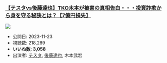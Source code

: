 ### [【テスタvs後藤達也】TKO木本が被害の真相告白・・・投資詐欺から身を守る秘訣とは？【7億円損失】](https://www.youtube.com/watch?v=280E4OR9c7E)
[![](https://img.youtube.com/vi/280E4OR9c7E/sddefault.jpg)](https://www.youtube.com/watch?v=280E4OR9c7E)
-   公開日: 2023-11-23
-   視聴数: 218,289
-   **いいね数: 3,058**
-   出演者: [テスタ](/rehacq_fan/people/テスタ "wikilink"), [後藤達也](/rehacq_fan/people/後藤達也 "wikilink"), 木本武宏
